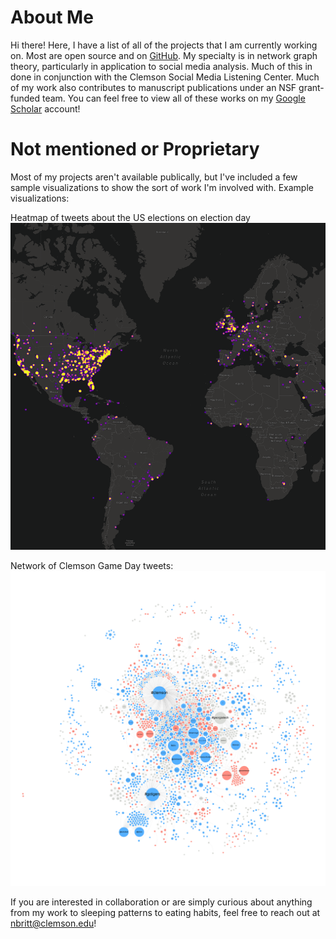 # About Me

Hi there! Here, I have a list of all of the projects that I am currently working on. Most are open source and on [GitHub](github.com/nbritt27). My specialty is in network graph theory, particularly in application to social media analysis. Much of this in done in conjunction with the Clemson Social Media Listening Center. Much of my work also contributes to manuscript publications under an NSF grant-funded team. You can feel free to view all of these works on my [Google Scholar](https://scholar.google.com/citations?user=tyYCmyUAAAAJ&hl=en&authuser=1) account!


# Not mentioned or Proprietary
Most of my projects aren't available publically, but I've included a few sample visualizations to show the sort of work I'm involved with. 
Example visualizations:

Heatmap of tweets about the US elections on election day
![Election location heatmap](https://github.com/nbritt27/nbritt27.github.io/blob/master/election_heatmap.png?raw=true)

Network of Clemson Game Day tweets:
![Game Day Network](https://github.com/nbritt27/nbritt27.github.io/blob/master/gameday_network.png?raw=true)


If you are interested in collaboration or are simply curious about anything from my work to sleeping patterns to eating habits, feel free to reach out at [nbritt@clemson.edu](mailto:nbritt@clemson.edu)!
